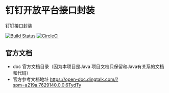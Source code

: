 # 钉钉开放平台接口封装
钉钉接口封装

[![Build Status](https://travis-ci.org/mallog/mohoo-dingtalk.svg?branch=master)](https://travis-ci.org/mallog/mohoo-dingtalk)
[![CircleCI](https://circleci.com/gh/mallog/mohoo-dingtalk.svg?style=svg)](https://circleci.com/gh/mallog/mohoo-dingtalk)

## 官方文档
- doc 官方文档目录（因为本项目是Java 项目文档只保留和Java有关系的文档和代码）
- 官方参考文档地址 https://open-doc.dingtalk.com/?spm=a219a.7629140.0.0.6TydTy
